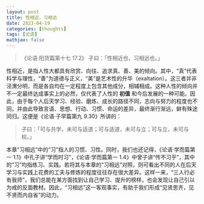 ```yaml
---
layout: post
title: 性相近，习相远
date: 2023-04-19
categories: [thoughts]
tags: [论语]
mathjax: false
---
```


> 《论语·阳货篇第十七 17.2》 子曰：「性相近也，习相远也。」

性相近，是指人性大都具有欣赏、向往、追求真、善、美的倾向。其中，“真”代表科学与理性，“善”为道德与正义，“美”是艺术性的升华（exaltation）。这三者并非泾渭分明，而是各自均在一定程度上包含其他成分，相辅相成。这种人性的倾向并不一定最终达成事实上的必然，仅代表了人性的 **初值** 和今后发展的一种可能。因此，由于每个人后天学习、经验、磨炼、成长的路径不同，志向与努力的程度也不同，并由此导致言语、思想、行动、习惯、命运的差异，最终渐行渐远，鲜有殊途同归。这便是《论语·子罕篇第九 9.30》所讲的：

> 子曰：「可与共学，未可与适道；可与适道，未可与立；可与立，未可与权。」

本章“习相远”中的“习”指人的习惯、习性。同时，我们也还记得，《论语·学而篇第一 1.1》中孔子讲“学而时习”，《论语·学而篇第一 1.4》中曾子讲“传不习乎”，其中的“习”均指练习、实践。若将其与本章的“习相远”对照，则可看出不同的人在后天学习与实践上花费的工夫与修炼的程度往往存在很大差异。这样一来，“三人行必有我师”，我们总能在某方面找到让自己学习、提升的榜样，也会发现让自己引以为戒的反面教材。因此，“习相远”这一客观事实，有助于我们形成“见贤思齐，见不贤而内自省”的动力。
